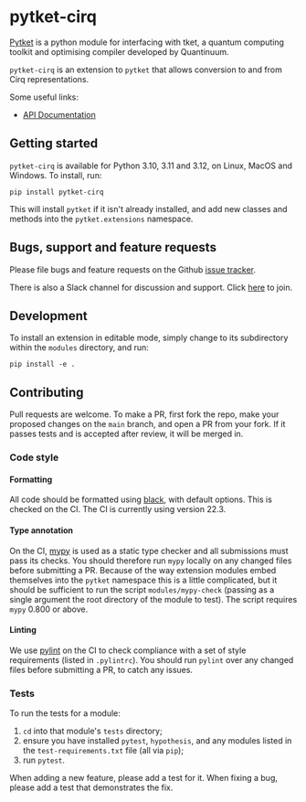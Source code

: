 # pytket-cirq

[Pytket](https://tket.quantinuum.com/api-docs/index.html) is a python module for interfacing
with tket, a quantum computing toolkit and optimising compiler developed by Quantinuum.

`pytket-cirq` is an extension to `pytket` that allows conversion to and from
Cirq representations.

Some useful links:
- [API Documentation](https://tket.quantinuum.com/extensions/pytket-cirq/)

## Getting started

`pytket-cirq` is available for Python 3.10, 3.11 and 3.12, on Linux, MacOS
and Windows. To install, run:

```shell
pip install pytket-cirq
```

This will install `pytket` if it isn't already installed, and add new classes
and methods into the `pytket.extensions` namespace.

## Bugs, support and feature requests

Please file bugs and feature requests on the Github
[issue tracker](https://github.com/CQCL/pytket-cirq/issues).

There is also a Slack channel for discussion and support. Click [here](https://tketusers.slack.com/join/shared_invite/zt-18qmsamj9-UqQFVdkRzxnXCcKtcarLRA#/shared-invite/email) to join.

## Development

To install an extension in editable mode, simply change to its subdirectory
within the `modules` directory, and run:

```shell
pip install -e .
```

## Contributing

Pull requests are welcome. To make a PR, first fork the repo, make your proposed
changes on the `main` branch, and open a PR from your fork. If it passes
tests and is accepted after review, it will be merged in.

### Code style

#### Formatting

All code should be formatted using
[black](https://black.readthedocs.io/en/stable/), with default options. This is
checked on the CI. The CI is currently using version 22.3.

#### Type annotation

On the CI, [mypy](https://mypy.readthedocs.io/en/stable/) is used as a static
type checker and all submissions must pass its checks. You should therefore run
`mypy` locally on any changed files before submitting a PR. Because of the way
extension modules embed themselves into the `pytket` namespace this is a little
complicated, but it should be sufficient to run the script `modules/mypy-check`
(passing as a single argument the root directory of the module to test). The
script requires `mypy` 0.800 or above.

#### Linting

We use [pylint](https://pypi.org/project/pylint/) on the CI to check compliance
with a set of style requirements (listed in `.pylintrc`). You should run
`pylint` over any changed files before submitting a PR, to catch any issues.

### Tests

To run the tests for a module:

1. `cd` into that module's `tests` directory;
2. ensure you have installed `pytest`, `hypothesis`, and any modules listed in
the `test-requirements.txt` file (all via `pip`);
3. run `pytest`.

When adding a new feature, please add a test for it. When fixing a bug, please
add a test that demonstrates the fix.
